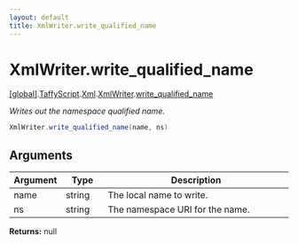 ```yaml
---
layout: default
title: XmlWriter.write_qualified_name
---
```


# XmlWriter.write_qualified_name

[\[global\]]({{site.baseurl}}/docs/).[TaffyScript]({{site.baseurl}}/docs/TaffyScript/).[Xml]({{site.baseurl}}/docs/TaffyScript/Xml/).[XmlWriter]({{site.baseurl}}/docs/TaffyScript/Xml/XmlWriter/).[write_qualified_name]({{site.baseurl}}/docs/TaffyScript/Xml/XmlWriter/write_qualified_name/)

_Writes out the namespace qualified name._

```cs
XmlWriter.write_qualified_name(name, ns)
```

## Arguments

<table>
  <col width="15%">
  <col width="15%">
  <thead>
    <tr>
      <th>Argument</th>
      <th>Type</th>
      <th>Description</th>
    </tr>
  </thead>
  <tbody>
    <tr>
      <td>name</td>
      <td>string</td>
      <td>The local name to write.</td>
    </tr>
    <tr>
      <td>ns</td>
      <td>string</td>
      <td>The namespace URI for the name.</td>
    </tr>
  </tbody>
</table>

**Returns:** null
